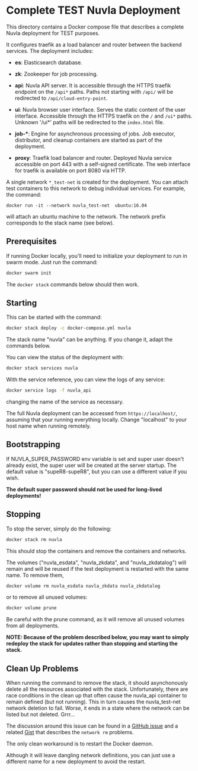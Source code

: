 Complete TEST Nuvla Deployment
==============================

This directory contains a Docker compose file that describes a complete
Nuvla deployment for TEST purposes.

It configures traefik as a load balancer and router between the
backend services.  The deployment includes:

 - **es**: Elasticsearch database.
 
 - **zk**: Zookeeper for job processing.
 
 - **api**: Nuvla API server. It is accessible through the HTTPS
   traefik endpoint on the `/api*` paths. Paths not starting with
   `/api/` will be redirected to `/api/cloud-entry-point`.
   
 - **ui**: Nuvla browser user interface. Serves the static content of
   the user interface. Accessible through the HTTPS traefik on the `/`
   and `/ui*` paths. Unknown '/ui*' paths will be redirected to the
   `index.html` file.
   
 - **job-\***: Engine for asynchronous processing of jobs. Job
   executor, distributor, and cleanup containers are started as part
   of the deployment.
   
 - **proxy**: Traefik load balancer and router. Deployed Nuvla service
   accessible on port 443 with a self-signed certificate. The web
   interface for traefik is available on port 8080 via HTTP.

A single network `*_test-net` is created for the deployment. You can
attach test containers to this network to debug individual services.
For example, the command:

    docker run -it --network nuvla_test-net  ubuntu:16.04

will attach an ubuntu machine to the network. The network prefix
corresponds to the stack name (see below).

Prerequisites
-------------

If running Docker locally, you'll need to initialize your deployment
to run in swarm mode. Just run the command:

```sh
docker swarm init
```

The `docker stack` commands below should then work.

Starting
--------

This can be started with the command:

```sh
docker stack deploy -c docker-compose.yml nuvla
```

The stack name "nuvla" can be anything.  If you change it, adapt the
commands below.

You can view the status of the deployment with:

```sh
docker stack services nuvla
```

With the service reference, you can view the logs of any service:

```sh
docker service logs -f nuvla_api
```

changing the name of the service as necessary.

The full Nuvla deployment can be accessed from `https://localhost/`,
assuming that your running everything locally.  Change "localhost" to
your host name when running remotely.

Bootstrapping
-------------

If NUVLA_SUPER_PASSWORD env variable is set and super user doesn't
already exist, the super user will be created at the server
startup. The default value is "supeR8-supeR8", but you can use a
different value if you wish.

**The default super password should not be used for long-lived
deployments!**

Stopping
--------

To stop the server, simply do the following:

```sh
docker stack rm nuvla
```

This should stop the containers and remove the containers and
networks.

The volumes ("nuvla_esdata", "nuvla_zkdata", and "nuvla_zkdatalog")
will remain and will be reused if the test deployment is restarted
with the same name. To remove them,

```sh
docker volume rm nuvla_esdata nuvla_zkdata nuvla_zkdatalog
```

or to remove all unused volumes:

```sh
docker volume prune
```

Be careful with the prune command, as it will remove all unused
volumes from all deployments.

**NOTE: Because of the problem described below, you may want to simply
redeploy the stack for updates rather than stopping and starting the
stack.**

Clean Up Problems
-----------------

When running the command to remove the stack, it should asynchonously
delete all the resources associated with the stack. Unfortunately,
there are race conditions in the clean up that often cause the
nuvla_api container to remain defined (but not running).  This in turn
causes the nuvla_test-net network deletion to fail. Worse, it ends in
a state where the network can be listed but not deleted. Grrr...

The discussion around this issue can be found in a [GitHub
issue](https://github.com/moby/moby/issues/32620) and a related
[Gist](https://gist.github.com/dperny/86bb33f195e4a3c27bbc497372652994)
that describes the `network rm` problems.

The only clean workaround is to restart the Docker daemon.

Although it will leave dangling network definitions, you can just use
a different name for a new deployment to avoid the restart.
